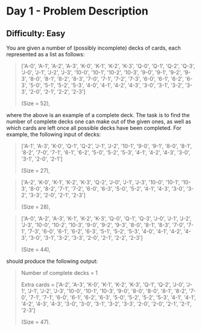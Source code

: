 # Day 1 - Problem Description

## Difficulty: Easy

You are given a number of (possibly incomplete) decks of cards, each represented as a list as follows:

> ['A-0', 'A-1', 'A-2', 'A-3', 'K-0', 'K-1', 'K-2', 'K-3', 'Q-0', 'Q-1', 'Q-2', 'Q-3', 'J-0', 'J-1', 'J-2', 'J-3', '10-0', '10-1', '10-2', '10-3', '9-0', '9-1', '9-2', '9-3', '8-0', '8-1', '8-2', '8-3', '7-0', '7-1', '7-2', '7-3', '6-0', '6-1', '6-2', '6-3', '5-0', '5-1', '5-2', '5-3', '4-0', '4-1', '4-2', '4-3', '3-0', '3-1', '3-2', '3-3', '2-0', '2-1', '2-2', '2-3']
>
> (Size = 52),

where the above is an example of a complete deck. The task is to find the number of complete decks one can make out of the given ones, as well as which cards are left once all possible decks have been completed. For example, the following input of decks:

> ['A-1', 'A-3', 'K-0', 'Q-1', 'Q-2', 'J-1', 'J-2', '10-1', '9-0', '9-1', '8-0', '8-1', '8-2', '7-0', '7-1', '6-1', '6-2', '5-0', '5-2', '5-3', '4-1', '4-2', '4-3', '3-0', '3-1', '2-0', '2-1']
>
> (Size = 27),

> ['A-2', 'K-0', 'K-1', 'K-2', 'K-3', 'Q-2', 'J-0', 'J-1', 'J-3', '10-0', '10-1', '10-3', '8-0', '8-2', '7-1', '7-2', '6-0', '6-3', '5-0', '5-2', '4-1', '4-3', '3-0', '3-2', '3-3', '2-0', '2-1', '2-3']
>
> (Size = 28),

> ['A-0', 'A-2', 'A-3', 'K-1', 'K-2', 'K-3', 'Q-0', 'Q-1', 'Q-3', 'J-0', 'J-1', 'J-2', 'J-3', '10-0', '10-2', '10-3', '9-0', '9-2', '9-3', '8-0', '8-1', '8-3', '7-0', '7-1', '7-3', '6-0', '6-1', '6-2', '6-3', '5-1', '5-2', '5-3', '4-0', '4-1', '4-2', '4-3', '3-0', '3-1', '3-2', '3-3', '2-0', '2-1', '2-2', '2-3']
>
> (Size = 44),

should produce the following output:

> Number of complete decks = 1
>
> Extra cards = ['A-2', 'A-3', 'K-0', 'K-1', 'K-2', 'K-3', 'Q-1', 'Q-2', 'J-0', 'J-1', 'J-1', 'J-2', 'J-3', '10-0', '10-1', '10-3', '9-0', '8-0', '8-0', '8-1', '8-2', '7-0', '7-1', '7-1', '6-0', '6-1', '6-2', '6-3', '5-0', '5-2', '5-2', '5-3', '4-1', '4-1', '4-2', '4-3', '4-3', '3-0', '3-0', '3-1', '3-2', '3-3', '2-0', '2-0', '2-1', '2-1', '2-3']
>
> (Size = 47).
